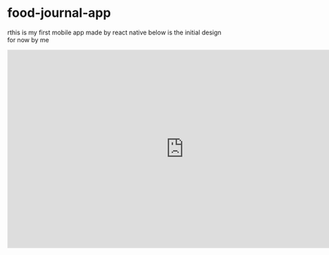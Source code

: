 # food-journal-app
rthis is my first mobile app made by react native
below is the initial design for now by me
<iframe style="border: 1px solid rgba(0, 0, 0, 0.1);" width="800" height="450" src="https://www.figma.com/embed?embed_host=share&url=https%3A%2F%2Fwww.figma.com%2Ffile%2F89rWseblR5cHPzVlOZp1CQ%2FFood-Journal%3Fnode-id%3D1%253A2" allowfullscreen></iframe>
